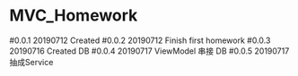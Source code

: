 # MVC_Homework
#0.0.1 20190712 Created
#0.0.2 20190712 Finish first homework
#0.0.3 20190716 Created DB
#0.0.4 20190717 ViewModel 串接 DB
#0.0.5 20190717 抽成Service